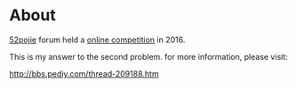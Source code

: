 # About

[52pojie](http://www.52pojie.cn) forum held a [online competition](http://www.52pojie.cn/forum-71-1.html) in 2016.

This is my answer to the second problem. for more information, please visit:

http://bbs.pediy.com/thread-209188.htm

